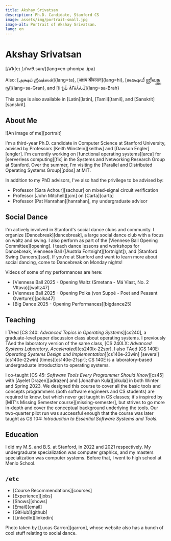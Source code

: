 ```yaml
---
title: Akshay Srivatsan
description: Ph.D. Candidate, Stanford CS
image: assets/img/portrait-small.jpg
image-alt: Portrait of Akshay Srivatsan.
lang: en
---
```


# Akshay Srivatsan

[/əˈkʃeɪ ʃɹiˈvʌθ.sən/]{lang=en-phonipa .ipa}

Also: [அக்ஷய் ஶ்ரீவத்ஸன்]{lang=ta}, [अक्षय श्रीवत्सन]{lang=hi}, [𑌅𑌕𑍍𑌷𑌯𑍍
𑌶𑍍𑌰𑍀𑌵𑌤𑍍𑌸𑌨𑍍]{lang=sa-Gran}, and [𑀅𑀓𑁆𑀱𑀬𑁆 𑀰𑁆𑀭𑀻𑀯𑀢𑁆𑀲𑀦𑁆]{lang=sa-Brah}

This page is also available in [Latin][latin], [Tamil][tamil], and
[Sanskrit][sanskrit].

## About Me

![An image of me][portrait]

I'm a third-year Ph.D. candidate in Computer Science at Stanford
University, advised by Professors [Keith Winstein][keithw] and [Dawson
Engler][engler]. I'm currently working on [functional operating
systems][arca] for [serverless computing][fix] in the Systems and
Networking Research Group at Stanford.  Over the summer, I'm visiting
the [Parallel and Distributed Operating Systems Group][pdos] at MIT.

In addition to my PhD advisors, I've also had the privilege to be
advised by:

-   Professor [Sara Achour][sachour] on mixed-signal circuit
    verification
-   Professor [John Mitchell][jcm] on [Carta][carta]
-   Professor [Pat Hanrahan][hanrahan], my undergraduate advisor

## Social Dance

I'm actively involved in Stanford's social dance clubs and community.
I organize [Dancebreak][dancebreak], a large social dance club with a
focus on waltz and swing.  I also perform as part of the [Viennese
Ball Opening Committee][opening].  I teach dance lessons and workshops
for Dancebreak, Viennese Ball ([Austria Fortnight][fortnight]), and
[Stanford Swing Dancers][ssd]. If you're at Stanford and want to learn
more about social dancing, come to Dancebreak on Monday nights!

Videos of some of my performances are here:

* [Viennese Ball 2025 - Opening Waltz (Smetana - Má Vlast, No. 2 Vltava)][waltz47]
* [Viennese Ball 2025 - Opening Polka (von Suppé - Poet and Peasant Overture)][polka47]
* [Big Dance 2025 - Opening Performances][bigdance25]

## Teaching

I TAed [CS 240: _Advanced Topics in Operating Systems_][cs240], a
graduate-level paper discussion class about operating systems. I
previously TAed the laboratory version of the same class, [CS 240LX:
_Advanced Systems Laboratory, Accelerated_][cs240lx-22spr]. I also
TAed [CS 140E: _Operating Systems Design and
Implementation_][cs140e-23win] [several][cs140e-22win]
[times][cs140e-21spr]; CS 140E is a laboratory-based undergraduate
introduction to operating systems.

I co-taught [CS 45: _Software Tools Every Programmer Should
Know_][cs45] with [Ayelet Drazen][adrazen] and [Jonathan Kula][jdkula]
in both Winter and Spring 2023. We designed this course to cover all
the basic tools and concepts programmers (both software engineers and
CS students) are required to know, but which never get taught in CS
classes; it's inspired by [MIT's Missing Semester
course][missing-semester], but strives to go more in-depth and cover
the conceptual background underlying the tools. Our two-quarter pilot
run was successful enough that the course was later taught as CS 104:
_Introduction to Essential Software Systems and Tools_.

## Education

I did my M.S. and B.S. at Stanford, in 2022 and 2021 respectively. My
undergraduate specialization was computer graphics, and my masters
specialization was computer systems. Before that, I went to high
school at Menlo School.

## `/etc`

-   [Course Recommendations][courses]
-   [Experience][jobs]
-   [Shows][shows]
-   [Email][email]
-   [GitHub][github]
-   [LinkedIn][linkedin]

Photo taken by [Lucas Garron][garron], whose website also has a bunch of cool stuff relating to social dance.
